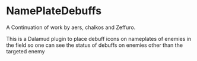 # NamePlateDebuffs

A Continuation of work by aers, chalkos and Zeffuro.

This is a Dalamud plugin to place debuff icons on nameplates of enemies in the field so one can see the status of debuffs on enemies other than the targeted enemy

